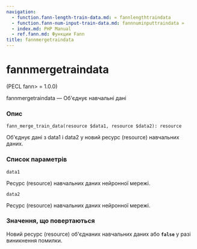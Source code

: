 ```yaml
---
navigation:
  - function.fann-length-train-data.md: « fannlengthtraindata
  - function.fann-num-input-train-data.md: fannnuminputtraindata »
  - index.md: PHP Manual
  - ref.fann.md: Функции Fann
title: fannmergetraindata
---
```

# fannmergetraindata

(PECL fann> = 1.0.0)

fannmergetraindata — Об'єднує навчальні дані

### Опис

```methodsynopsis
fann_merge_train_data(resource $data1, resource $data2): resource
```

Об'єднує дані з data1 і data2 у новий ресурс (resource) навчальних даних.

### Список параметрів

`data1`

Ресурс (resource) навчальних даних нейронної мережі.

`data2`

Ресурс (resource) навчальних даних нейронної мережі.

### Значення, що повертаються

Новий ресурс (resource) об'єднаних навчальних даних або **`false`** у разі виникнення помилки.
